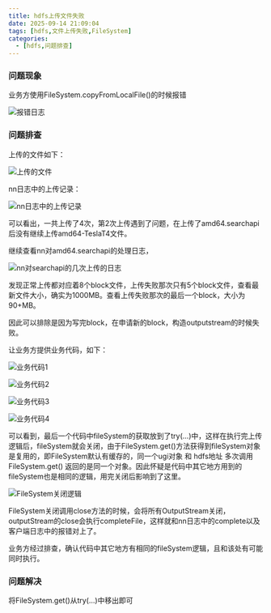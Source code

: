 ```yaml
---
title: hdfs上传文件失败
date: 2025-09-14 21:09:04
tags: [hdfs,文件上传失败,FileSystem]
categories:
  - [hdfs,问题排查]
---
```


### 问题现象

业务方使用FileSystem.copyFromLocalFile()的时候报错

![报错日志](E:\github博客\技术博客\source\images\hdfs上传文件失败\报错日志.png)

<!--more-->

### 问题排查

上传的文件如下：

![上传的文件](E:\github博客\技术博客\source\images\hdfs上传文件失败\上传的文件.png)

nn日志中的上传记录：

![nn日志中的上传记录](E:\github博客\技术博客\source\images\hdfs上传文件失败\nn日志中的上传记录.png)

可以看出，一共上传了4次，第2次上传遇到了问题，在上传了amd64.searchapi后没有继续上传amd64-TeslaT4文件。

继续查看nn对amd64.searchapi的处理日志，

![nn对searchapi的几次上传的日志](E:\github博客\技术博客\source\images\hdfs上传文件失败\nn对searchapi的几次上传的日志.png)

发现正常上传都对应着8个block文件，上传失败那次只有5个block文件，查看最新文件大小，确实为1000MB。查看上传失败那次的最后一个block，大小为90+MB。

因此可以排除是因为写完block，在申请新的block，构造outputstream的时候失败。

让业务方提供业务代码，如下：

![业务代码1](E:\github博客\技术博客\source\images\hdfs上传文件失败\业务代码1.png)

![业务代码2](E:\github博客\技术博客\source\images\hdfs上传文件失败\业务代码2.png)

![业务代码3](E:\github博客\技术博客\source\images\hdfs上传文件失败\业务代码3.png)

![业务代码4](E:\github博客\技术博客\source\images\hdfs上传文件失败\业务代码4.png)

可以看到，最后一个代码中fileSystem的获取放到了try(...)中，这样在执行完上传逻辑后，fileSystem就会关闭，由于FileSystem.get()方法获得到fileSystem对象是复用的，即FileSystem默认有缓存的，同一个ugi对象 和 hdfs地址 多次调用FileSystem.get() 返回的是同一个对象。因此怀疑是代码中其它地方用到的fileSystem也是相同的逻辑，用完关闭后影响到了这里。

![FileSystem关闭逻辑](E:\github博客\技术博客\source\images\hdfs上传文件失败\FileSystem关闭逻辑.png)

FileSystem关闭调用close方法的时候，会将所有OutputStream关闭，outputStream的close会执行completeFile，这样就和nn日志中的complete以及客户端日志中的报错对上了。

业务方经过排查，确认代码中其它地方有相同的fileSystem逻辑，且和该处有可能同时执行。

### 问题解决

将FileSystem.get()从try(...)中移出即可